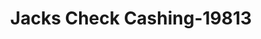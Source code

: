 ---
f_zip-code: 90716
f_state-code: CA
title: Jacks Check Cashing-19813
f_phone: 562-865-5741
f_city-only: Hawaiian Gardens
f_address: 12203 Carson Street Hawaiian Gardens
f_location-unique-id: '19813'
slug: jacks-check-cashing-19813
updated-on: '2024-05-30T13:46:58.046Z'
created-on: '2024-05-30T13:36:59.803Z'
published-on: '2024-05-30T13:54:32.469Z'
f_city-state: cms/city/hawaiian-gardens-ca.md
f_company: cms/company/jacks-check-cashing.md
f_state: cms/state/california.md
layout: '[payday-loan].html'
tags: payday-loan
---
